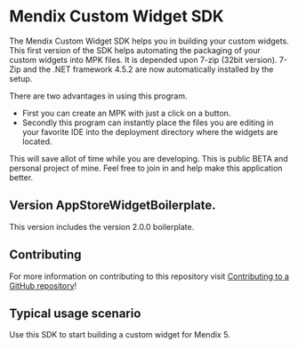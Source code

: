 # Mendix Custom Widget SDK

The Mendix Custom Widget SDK helps you in building your custom widgets.
This first version of the SDK helps automating the packaging of your custom widgets into MPK files.
It is depended upon 7-zip (32bit version). 
7-Zip and the .NET framework 4.5.2 are now automatically installed by the setup.

There are two advantages in using this program.

- First you can create an MPK with just a click on a button.
- Secondly this program can instantly place the files you are editing in your favorite IDE into the deployment directory where the widgets are located.

This will save allot of time while you are developing.
This is public BETA and personal project of mine.
Feel free to join in and help make this application better.

## Version AppStoreWidgetBoilerplate.

This version includes the version 2.0.0 boilerplate.

## Contributing

For more information on contributing to this repository visit [Contributing to a GitHub repository](https://world.mendix.com/display/howto50/Contributing+to+a+GitHub+repository)!

## Typical usage scenario

Use this SDK to start building a custom widget for Mendix 5.
